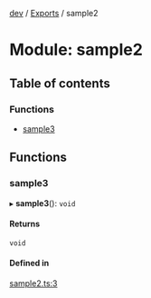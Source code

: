 [dev](../README.md) / [Exports](../modules.md) / sample2

# Module: sample2

## Table of contents

### Functions

- [sample3](sample2.md#sample3)

## Functions

### sample3

▸ **sample3**(): `void`

#### Returns

`void`

#### Defined in

[sample2.ts:3](https://github.com/s-shima999/typedoc/blob/d2cec91/src/sample2.ts#L3)
